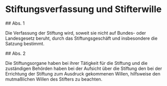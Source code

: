# Stiftungsverfassung und Stifterwille



\#\# Abs. 1

 Die Verfassung der Stiftung wird, soweit sie nicht auf Bundes\- oder Landesgesetz beruht, durch das Stiftungsgeschäft und insbesondere die Satzung bestimmt.

\#\# Abs. 2

 Die Stiftungsorgane haben bei ihrer Tätigkeit für die Stiftung und die zuständigen Behörden haben bei der Aufsicht über die Stiftung den bei der Errichtung der Stiftung zum Ausdruck gekommenen Willen, hilfsweise den mutmaßlichen Willen des Stifters zu beachten. 


